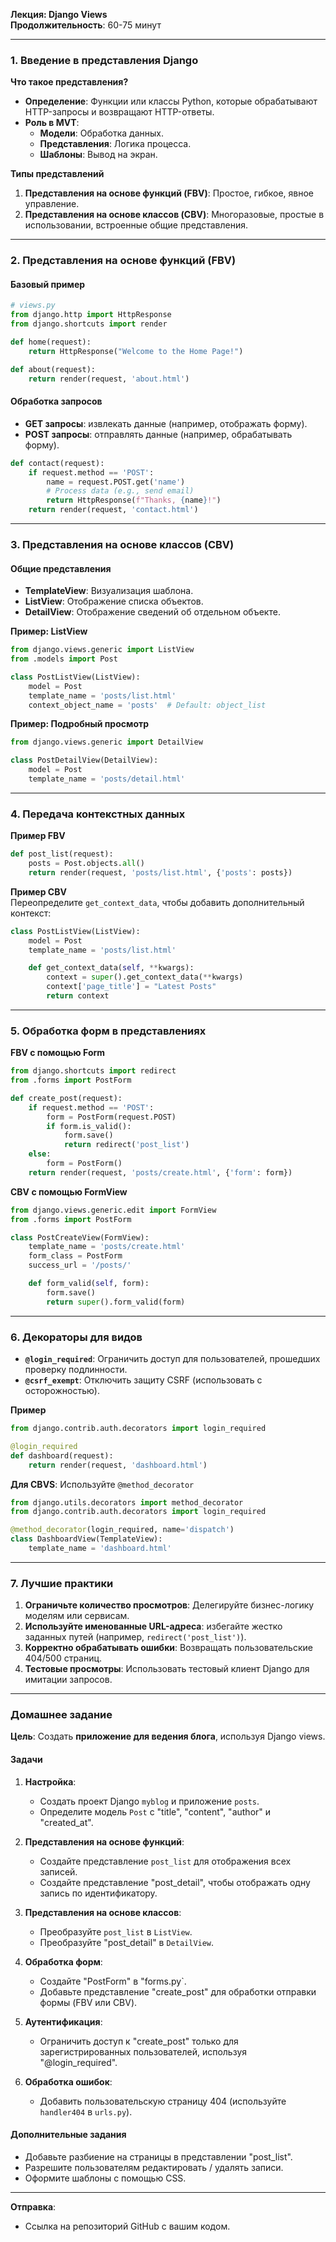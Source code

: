 **Лекция: Django Views**  
**Продолжительность**: 60-75 минут  

---

### **1. Введение в представления Django**  
**Что такое представления?**  
- **Определение**: Функции или классы Python, которые обрабатывают HTTP-запросы и возвращают HTTP-ответы.  
- **Роль в MVT**:  
  - **Модели**: Обработка данных.  
  - **Представления**: Логика процесса.  
  - **Шаблоны**: Вывод на экран.  

**Типы представлений**  
1. **Представления на основе функций (FBV)**: Простое, гибкое, явное управление.  
2. **Представления на основе классов (CBV)**: Многоразовые, простые в использовании, встроенные общие представления.  

---

### **2. Представления на основе функций (FBV)**  
#### **Базовый пример**  
```python  
# views.py  
from django.http import HttpResponse  
from django.shortcuts import render  

def home(request):  
    return HttpResponse("Welcome to the Home Page!")  

def about(request):  
    return render(request, 'about.html')  
```   

#### **Обработка запросов**  
- **GET запросы**: извлекать данные (например, отображать форму).  
- **POST запросы**: отправлять данные (например, обрабатывать форму).  
```python  
def contact(request):  
    if request.method == 'POST':  
        name = request.POST.get('name')  
        # Process data (e.g., send email)  
        return HttpResponse(f"Thanks, {name}!")  
    return render(request, 'contact.html')  
```  

---

### **3. Представления на основе классов (CBV)**  
#### **Общие представления**  
- **TemplateView**: Визуализация шаблона.  
- **ListView**: Отображение списка объектов.  
- **DetailView**: Отображение сведений об отдельном объекте.  

**Пример: ListView**  
```python  
from django.views.generic import ListView  
from .models import Post  

class PostListView(ListView):  
    model = Post  
    template_name = 'posts/list.html'  
    context_object_name = 'posts'  # Default: object_list  
``` 

**Пример: Подробный просмотр**  
```python  
from django.views.generic import DetailView  

class PostDetailView(DetailView):  
    model = Post  
    template_name = 'posts/detail.html'  
``` 

---

### **4. Передача контекстных данных**  
**Пример FBV**  
```python  
def post_list(request):  
    posts = Post.objects.all()  
    return render(request, 'posts/list.html', {'posts': posts})  
``` 

**Пример CBV**  
Переопределите `get_context_data`, чтобы добавить дополнительный контекст:  
```python  
class PostListView(ListView):  
    model = Post  
    template_name = 'posts/list.html'  

    def get_context_data(self, **kwargs):  
        context = super().get_context_data(**kwargs)  
        context['page_title'] = "Latest Posts"  
        return context  
```  

---

### **5. Обработка форм в представлениях**  
**FBV с помощью Form**  
```python  
from django.shortcuts import redirect  
from .forms import PostForm  

def create_post(request):  
    if request.method == 'POST':  
        form = PostForm(request.POST)  
        if form.is_valid():  
            form.save()  
            return redirect('post_list')  
    else:  
        form = PostForm()  
    return render(request, 'posts/create.html', {'form': form})  
```  

**CBV с помощью FormView**  
```python  
from django.views.generic.edit import FormView  
from .forms import PostForm  

class PostCreateView(FormView):  
    template_name = 'posts/create.html'  
    form_class = PostForm  
    success_url = '/posts/'  

    def form_valid(self, form):  
        form.save()  
        return super().form_valid(form)  
```   

---

### **6. Декораторы для видов**  
- **`@login_required`**: Ограничить доступ для пользователей, прошедших проверку подлинности.  
- **`@csrf_exempt`**: Отключить защиту CSRF (использовать с осторожностью).  

**Пример**  
```python  
from django.contrib.auth.decorators import login_required  

@login_required  
def dashboard(request):  
    return render(request, 'dashboard.html')  
```  

**Для CBVS**: Используйте `@method_decorator`  
```python  
from django.utils.decorators import method_decorator  
from django.contrib.auth.decorators import login_required  

@method_decorator(login_required, name='dispatch')  
class DashboardView(TemplateView):  
    template_name = 'dashboard.html'  
```    

---

### **7. Лучшие практики**  
1. **Ограничьте количество просмотров**: Делегируйте бизнес-логику моделям или сервисам.  
2. **Используйте именованные URL-адреса**: избегайте жестко заданных путей (например, `redirect('post_list')`).  
3. **Корректно обрабатывать ошибки**: Возвращать пользовательские 404/500 страниц.  
4. **Тестовые просмотры**: Использовать тестовый клиент Django для имитации запросов.  

---

### **Домашнее задание**  
**Цель**: Создать **приложение для ведения блога**, используя Django views.  

#### **Задачи**  
1. **Настройка**:  
   - Создать проект Django `myblog` и приложение `posts`.  
   - Определите модель `Post` с "title", "content", "author" и "created_at".  

2. **Представления на основе функций**:  
   - Создайте представление `post_list` для отображения всех записей.  
   - Создайте представление "post_detail", чтобы отображать одну запись по идентификатору.  

3. **Представления на основе классов**:  
   - Преобразуйте `post_list` в `ListView`.  
   - Преобразуйте "post_detail" в `DetailView`.  

4. **Обработка форм**:  
   - Создайте "PostForm" в "forms.py`.  
   - Добавьте представление "create_post" для обработки отправки формы (FBV или CBV).  

5. **Аутентификация**:  
   - Ограничить доступ к "create_post" только для зарегистрированных пользователей, используя "@login_required".  

6. **Обработка ошибок**:  
   - Добавить пользовательскую страницу 404 (используйте `handler404` в `urls.py`).  

#### **Дополнительные задания**  
- Добавьте разбиение на страницы в представлении "post_list".  
- Разрешите пользователям редактировать / удалять записи.  
- Оформите шаблоны с помощью CSS.  

---

**Отправка**:  
- Ссылка на репозиторий GitHub с вашим кодом.  
